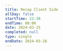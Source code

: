 ```yaml
---
title: Recap Client Side
allDay: false
startTime: 22:30
endTime: 00:00
date: 2024-03-25
completed: null
type: single
endDate: 2024-03-26
---
```


